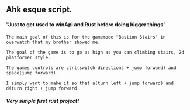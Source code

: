 ## Ahk esque script.
#### "Just to get used to winApi and Rust before doing bigger things"

`The main goal of this is for the gamemode "Bastion Stairs" in overwatch that my brother showed me.`

`The goal of the game is to go as high as you can climbing stairs, 2d platformer style.`

`The games controls are ctrl(switch directions + jump forward) and space(jump forward).`

`I simply want to make it so that a(turn left + jump forward) and d(turn right + jump forward.`

##### Very simple first rust project!
